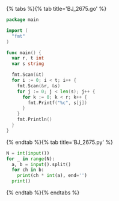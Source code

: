 {% tabs %}{% tab title='BJ_2675.go' %}

```go
package main

import (
  "fmt"
)

func main() {
  var r, t int
  var s string

  fmt.Scan(&t)
  for i := 0; i < t; i++ {
    fmt.Scan(&r, &s)
    for j := 0; j < len(s); j++ {
      for k := 0; k < r; k++ {
        fmt.Printf("%c", s[j])
      }
    }
    fmt.Println()
  }
}
```

{% endtab %}{% tab title='BJ_2675.py' %}

```py
N = int(input())
for _ in range(N):
  a, b = input().split()
  for ch in b:
    print(ch * int(a), end='')
  print()
```

{% endtab %}{% endtabs %}
